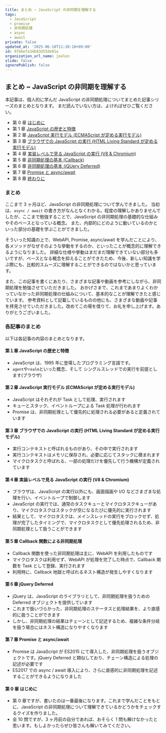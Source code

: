 ```yaml
---
title: まとめ ~ JavaScript の非同期を理解する
tags:
  - JavaScript
  - promise
  - 非同期処理
  - async
  - await
private: false
updated_at: '2025-06-10T11:38:10+09:00'
id: 97bbefa34b83d55de91e
organization_url_name: joolen
slide: false
ignorePublish: false
---
```

## まとめ ~ JavaScript の非同期を理解する

本記事は、個人的に学んだ JavaScript の非同期処理についてまとめた記事シリーズのまとめとなります。
まだ読んでいない方は、よければぜひご覧ください。

- 第 0 章 [はじめに](https://qiita.com/ZawaP/items/40bf6bac110c9e02fe45)
- 第 1 章 [JavaScript の歴史と特徴](https://qiita.com/ZawaP/items/87147c38dd2ec754b86e)
- 第 2 章 [JavaScript 実行モデル (ECMAScript が定める実行モデル)](https://qiita.com/ZawaP/items/cff743fc724e72ee3b8c)
- 第 3 章 [ブラウザでの JavaScript の実行 (HTML Living Standard が定める実行モデル)](https://qiita.com/ZawaP/items/16cafaba3b60bf2b2d71)
- 第 4 章 [実装レベルで見る JavaScript の実行 (V8 & Chromium)](https://qiita.com/ZawaP/items/d185453455dd80cc2b68)
- 第 5 章 [非同期処理の基本 (Callback)](https://qiita.com/ZawaP/items/4f5914bfb5fbb67538b7)
- 第 6 章 [非同期処理の基本 (jQUery Deferred)](https://qiita.com/ZawaP/items/ffdde0a83f322002642c)
- 第 7 章 [Promise と async/await](https://qiita.com/ZawaP/items/1362951ebc86b76dcea1)
- 第 8 章 [終わりに](この記事)

### まとめ

ここまで 3 ヶ月ほど、JavaScript の非同期処理について学んできました。
当初は、`async / await` の書き方がなんとなくわかる。程度の理解しかありませんでしたが、ここまで勉強することで、JavaScript の非同期処理の基礎的な仕組みやそのベースとなっている概念。
また、内部的にどのように動いているのかといった部分の基礎を学ぶことができました。

そういった知識の上で、WebAPI, Promise, async/await を学んだことにより、各メソッドがなぜそのような挙動をするのか、といったことが概念的に理解できるようになりました。
詳細な仕様や挙動はまだまだ理解できていない部分も多いですが、ベースとなる概念を抑えることができたため、今後、新しい知識を学ぶ際にも、比較的スムーズに理解することができるのではないかと思っています。

また、この記事を書くにあたり、さまざまな記事や動画を参考にしながら、非同期処理を勉強させていただきました。
おかげさまで、これまであまりよくわかっていなかった非同期処理の仕組みについて、基本的なことが理解できたと感じています。
参考資料として記載しているものの他にも、さまざまな動画や記事を拝見させていただきました。改めてこの場を借りて、お礼を申し上げます。ありがとうございました。

### 各記事のまとめ

以下は各記事の内容のまとめとなります。

#### 第１章 JavaScript の歴史と特徴

- JavaScript は、1995 年に登場したプログラミング言語です。
- `agent`や`realm`といった概念、そして シングルスレッドでの実行を前提とします(ブラウザ)

#### 第２章 JavaScript 実行モデル (ECMAScript が定める実行モデル)

- JavaScript はそれぞれが Task として処理、実行されます
- キューとスタック、イベントループによる Task 処理が行われます
- Promise は、非同期処理として優先的に処理される必要があると定義されています

#### 第３章 ブラウザでの JavaScript の実行 (HTML Living Standard が定める実行モデル)

- 実行コンテキストと呼ばれるものがあり、その中で実行されます
- 実行コンテキストはメモリに保存され、必要に応じてスタックに積まれます
- マイクロタスクと呼ばれる、一部の処理だけを優先して行う機構が定義されています

#### 第４章 実装レベルで見る JavaScript の実行 (V8 & Chromium)

- ブラウザは、JavaScript の実行以外にも、画面描画や I/O などさまざまな処理を行い、イベントループで制御します
- JavaScript の実行では、通常のタスクキューとマイクロタスクキューがあり、マイクロタスクはスタックが空になるたびに優先的に実行されます
- 結果として、マイクロタスクは、メインスレッドの実行をブロックせず、処理が完了したタイミングで、マイクロタスクとして優先処理されるため、非同期処理として扱うことができます

#### 第５章 Callback 関数による非同期処理

- Callback 関数を使った非同期処理は主に、WebAPI を利用したものです
- マイクロタスクは利用せず、WebAPI が処理を完了した時点で、Callback 関数を Task として登録、実行されます
- 利用時に、Callback 地獄と呼ばれるネスト構造が発生しやすくなります

#### 第６章 jQuery Deferred

- jQuery は、JavaScript のライブラリとして、非同期処理を扱うための Deferred オブジェクトを提供しています
- これまで扱いづらかった、非同期処理のステータスと処理結果を、より直感的に扱うことができます
- しかし、非同期処理の結果はチェーンとして記述するため、複雑な条件分岐を扱う場合にはネスト構造になりやすくなります

#### 第７章 Promise と async/await

- Promise は JavaScript が ES2015 にて導入した、非同期処理を扱うオブジェクトです。jQuery Deferred と類似しており、チェーン構造による処理の記述が必要です
- ES2017 での async / await 導入により、さらに直感的に非同期処理を記述することができるようになりました

#### 第 0 章 はじめに

- 第 0 章ですが、書いたのは一番最後になります。これまで学んだことをもとに、JavaScript の非同期処理について理解できているかどうかをチェックするクイズを作りました。
- 全 10 問ですが、3 ヶ月前の自分であれば、おそらく 1 問も解けなかったと思います。もしよかったらぜひ皆さんも解いてみてください。
